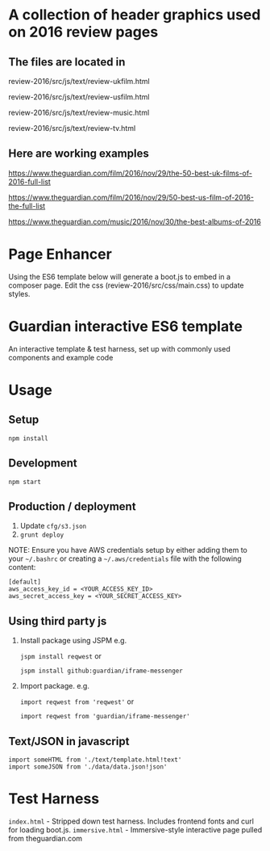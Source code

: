 A collection of header graphics used on 2016 review pages
========================================================== 

The files are located in 
---------------------------------
review-2016/src/js/text/review-ukfilm.html

review-2016/src/js/text/review-usfilm.html

review-2016/src/js/text/review-music.html

review-2016/src/js/text/review-tv.html



Here are working examples 
---------------------------------

https://www.theguardian.com/film/2016/nov/29/the-50-best-uk-films-of-2016-full-list

https://www.theguardian.com/film/2016/nov/29/50-best-us-film-of-2016-the-full-list

https://www.theguardian.com/music/2016/nov/30/the-best-albums-of-2016




Page Enhancer
==============================
Using the ES6 template below will generate a boot.js to embed in a composer page. Edit the css (review-2016/src/css/main.css) to update styles. 




Guardian interactive ES6 template
=================================

An interactive template & test harness, set up with commonly used components and example code

Usage
=====

Setup
-----
`npm install`

Development
-----------
`npm start`

Production / deployment
-----------------------

1. Update `cfg/s3.json`
2. `grunt deploy`

NOTE: Ensure you have AWS credentials setup by either adding them to your `~/.bashrc` or
creating a `~/.aws/credentials` file with the following content:

```
[default]
aws_access_key_id = <YOUR_ACCESS_KEY_ID>
aws_secret_access_key = <YOUR_SECRET_ACCESS_KEY>
```


Using third party js
--------------------
1. Install package using JSPM e.g.

	`jspm install reqwest` or

	`jspm install github:guardian/iframe-messenger`

2. Import package. e.g.

	`import reqwest from 'reqwest'` or

	`import reqwest from 'guardian/iframe-messenger'`

Text/JSON in javascript
-----------------------
```
import someHTML from './text/template.html!text'
import someJSON from './data/data.json!json'
```

Test Harness
============

`index.html` - Stripped down test harness. Includes frontend fonts and curl for loading boot.js.
`immersive.html` - Immersive-style interactive page pulled from theguardian.com
